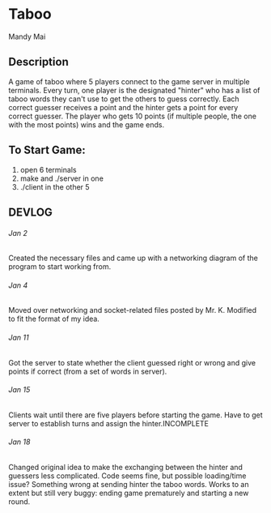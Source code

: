 # Taboo
Mandy Mai

## Description
A game of taboo where 5 players connect to the game server in multiple terminals. Every turn, one player is the designated "hinter" who has a list of taboo words they can't use to get the others to guess correctly. Each correct guesser receives a point and the hinter gets a point for every correct guesser. The player who gets 10 points (if multiple people, the one with the most points) wins and the game ends.

## To Start Game:
1. open 6 terminals
2. make and ./server in one
3. ./client in the other 5

## DEVLOG
###### Jan 2
Created the necessary files and came up with a networking diagram of the program to start working from.
###### Jan 4
Moved over networking and socket-related files posted by Mr. K. Modified to fit the format of my idea.
###### Jan 11
Got the server to state whether the client guessed right or wrong and give points if correct (from a set of words in server).
###### Jan 15
Clients wait until there are five players before starting the game.
Have to get server to establish turns and assign the hinter.INCOMPLETE
###### Jan 18
Changed original idea to make the exchanging between the hinter and guessers less complicated. Code seems fine, but possible loading/time issue? Something wrong at sending hinter the taboo words.
Works to an extent but still very buggy: ending game prematurely and starting a new round.
